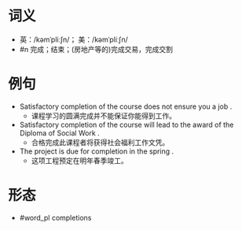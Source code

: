 # 词义
- 英：/kəmˈpliːʃn/； 美：/kəmˈpliːʃn/
- #n 完成；结束；(房地产等的)完成交易，完成交割
# 例句
- Satisfactory completion of the course does not ensure you a job .
	- 课程学习的圆满完成并不能保证你能得到工作。
- Satisfactory completion of the course will lead to the award of the Diploma of Social Work .
	- 合格完成此课程者将获得社会福利工作文凭。
- The project is due for completion in the spring .
	- 这项工程预定在明年春季竣工。
# 形态
- #word_pl completions
